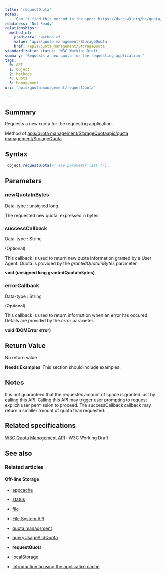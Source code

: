 ```yaml
---
title: 'requestQuota'
notes:
  - 'Can''t find this method in the spec: https://dvcs.w3.org/hg/quota/raw-file/tip/Overview.html'
readiness: 'Not Ready'
relationships:
  method_of:
    predicate: 'Method of '
    value: 'apis/quota management/StorageQuota'
    href: /apis/quota_management/StorageQuota
standardization_status: 'W3C Working Draft'
summary: 'Requests a new quota for the requesting application.'
tags:
  0: API
  1: Object
  2: Methods
  4: Quota
  5: Management
uri: 'apis/quota management/requestQuota'

---
```

## Summary

Requests a new quota for the requesting application.

Method of [apis/quota management/StorageQuota](/apis/quota_management/StorageQuota)[apis/quota management/StorageQuota](/apis/quota_management/StorageQuota)

## Syntax

``` js
 object.requestQuota(/* see parameter list */);
```

## Parameters

### newQuotaInBytes

 Data-type
:   unsigned long

 The requested new quota, expressed in bytes.

### successCallback

 Data-type
:   String

(Optional)

This callback is used to return new quota information granted by a User Agent. Quota is provided by the *grantedQuotaInBytes* parameter.

**void (unsigned long grantedQuotaInBytes)**

### errorCallback

 Data-type
:   String

(Optional)

This callback is used to return information when an error has occured. Details are provided by the *error* parameter.

**void (DOMError error)**

## Return Value

No return value

**Needs Examples**: This section should include examples.

## Notes

It is not guaranteed that the requested amount of space is granted just by calling this API. Calling this API may trigger user prompting to request explicit user permission to proceed. The successCallback callback may return a smaller amount of quota than requested.

## Related specifications

[W3C Quota Management API](http://www.w3.org/TR/quota-api/)
:   W3C Working Draft

## See also

### Related articles

#### Off-line Storage

-   [appcache](/apis/appcache)

-   [status](/apis/appcache/ApplicationCache/status)

-   [file](/apis/file)

-   [File System API](/apis/filesystem)

-   [quota management](/apis/quota_management)

-   [queryUsageAndQuota](/apis/quota_management/queryUsageAndQuota)

-   **requestQuota**

-   [localStorage](/apis/web-storage/Storage/localStorage)

-   [Introduction to using the application cache](/tutorials/appcache_beginner)
